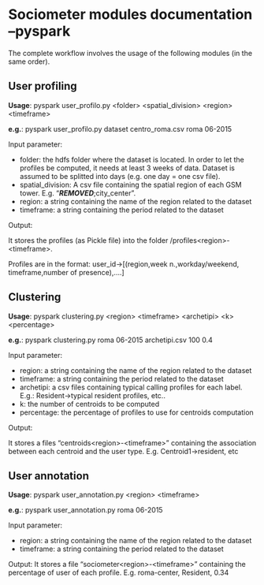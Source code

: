 # Sociometer modules documentation –pyspark

The complete workflow involves the usage of the following modules (in the same order). 

## User profiling

**Usage**: pyspark user_profilo.py \<folder\> \<spatial_division\> \<region\> \<timeframe\>

**e.g.**: pyspark user_profilo.py dataset centro_roma.csv roma 06-2015

Input parameter:
- folder: the hdfs folder where the dataset is located. In order to let the profiles be computed, it needs at least 3 weeks of data. Dataset is assumed to be splitted into days (e.g. one day = one csv file).
- spatial_division: A csv file containing the spatial region of each GSM tower. E.g. “***REMOVED***;city_center”.
- region: a string containing the name of the region related to the dataset
- timeframe: a string containing the period related to the dataset

Output:

It stores the profiles (as Pickle file) into the folder /profiles\<region\>-\<timeframe\>.

Profiles are in the format: user_id->[(region,week n.,workday/weekend, timeframe,number of presence),….]

## Clustering 

**Usage**: pyspark clustering.py \<region\> \<timeframe\> \<archetipi\> \<k\> \<percentage\>

**e.g.**: pyspark clustering.py roma 06-2015 archetipi.csv 100 0.4

Input parameter:
- region: a string containing the name of the region related to the dataset
- timeframe: a string containing the period related to the dataset
- archetipi: a csv files containing typical calling profiles for each label. E.g.: Resident->typical resident profiles, etc..
- k: the number of centroids to be computed
- percentage: the percentage of profiles to use for centroids computation

Output:

It stores a files “centroids\<region\>-\<timeframe\>” containing the association between each centroid and the user type. E.g. Centroid1->resident, etc

## User annotation

**Usage**: pyspark user_annotation.py \<region\> \<timeframe\>

**e.g.**: pyspark user_annotation.py roma 06-2015

Input parameter:

- region: a string containing the name of the region related to the dataset
- timeframe: a string containing the period related to the dataset

Output:
It stores a file “sociometer\<region\>-\<timeframe\>” containing the percentage of user of each profile.
E.g.  roma-center, Resident, 0.34

